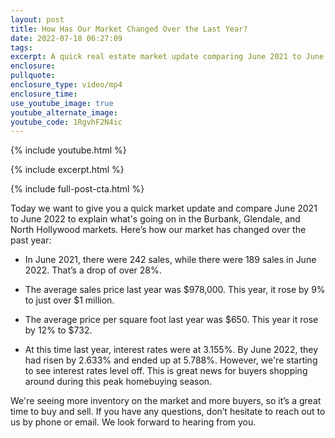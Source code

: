 ```yaml
---
layout: post
title: How Has Our Market Changed Over the Last Year?
date: 2022-07-18 06:27:09
tags:
excerpt: A quick real estate market update comparing June 2021 to June 2022.
enclosure:
pullquote:
enclosure_type: video/mp4
enclosure_time:
use_youtube_image: true
youtube_alternate_image:
youtube_code: 1RgvhF2N4ic
---
```

{% include youtube.html %}

{% include excerpt.html %}

{% include full-post-cta.html %}

Today we want to give you a quick market update and compare June 2021 to June 2022 to explain what's going on in the Burbank, Glendale, and North Hollywood markets. Here’s how our market has changed over the past year:

* In June 2021, there were 242 sales, while there were 189 sales in June 2022. That’s a drop of over 28%.

* The average sales price last year was $978,000. This year, it rose by 9% to just over $1 million.

* The average price per square foot last year was $650. This year it rose by 12% to $732.

* At this time last year, interest rates were at 3.155%. By June 2022, they had risen by 2.633% and ended up at 5.788%. However, we're starting to see interest rates level off. This is great news for buyers shopping around during this peak homebuying season.

We're seeing more inventory on the market and more buyers, so it’s a great time to buy and sell. If you have any questions, don’t hesitate to reach out to us by phone or email. We look forward to hearing from you.

&nbsp;
